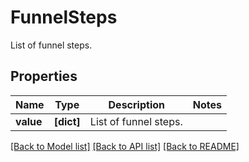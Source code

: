 # FunnelSteps

List of funnel steps.

## Properties

| Name      | Type       | Description           | Notes |
| --------- | ---------- | --------------------- | ----- |
| **value** | **[dict]** | List of funnel steps. |

[[Back to Model list]](README.md#documentation-for-models) [[Back to API list]](README.md#documentation-for-api-endpoints) [[Back to README]](README.md)
